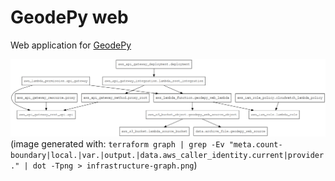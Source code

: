 # GeodePy web

Web application for [GeodePy](https://github.com/GeoscienceAustralia/geodesy-package)

![](infrastructure-graph.png)
(image generated with: `terraform graph | grep -Ev "meta.count-boundary|local.|var.|output.|data.aws_caller_identity.current|provider." | dot -Tpng > infrastructure-graph.png`)

